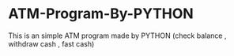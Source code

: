 # ATM-Program-By-PYTHON
This is an simple ATM program made by PYTHON (check balance , withdraw cash , fast cash)
